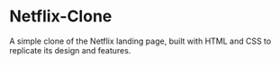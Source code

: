 # Netflix-Clone
A simple clone of the Netflix landing page, built with HTML and CSS to replicate its design and features.
